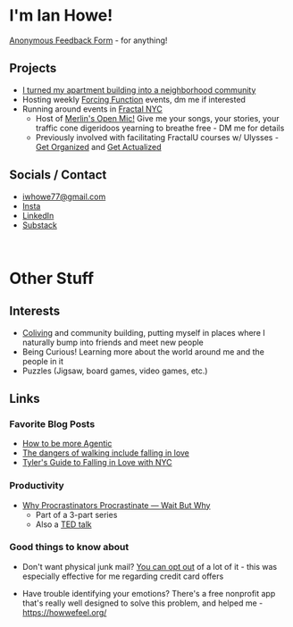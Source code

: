 # I'm Ian Howe!

[Anonymous Feedback Form](https://www.admonymous.co/ian-howe) - for anything! 
## Projects 
- [I turned my apartment building into a neighborhood community](https://ianhowe.substack.com/p/community-without-the-commute)
- Hosting weekly [Forcing Function](https://partiful.com/e/nMFjyUZRaPWsFzzUVEn0) events, dm me if interested
- Running around events in [Fractal NYC](https://fractalnyc.com/) 
  - Host of [Merlin's Open Mic!](https://partiful.com/e/Sglp5uQUK2g8P2dGTKtR) Give me your songs, your stories, your traffic cone digeridoos yearning to breathe free - DM me for details
  - Previously involved with facilitating FractalU courses w/ Ulysses - [Get Organized](https://fractalnyc.notion.site/FractalU-Spring-Semester-2025-49c328231bb642498fca307f1a7d25a9) and [Get Actualized](https://www.notion.so/ulyart/Get-Actualized-class-resources-18529d498c83806cb79dd2c49d3f394c)

<!-- 
## Get Accountable! 
I love to help people stop proastinating on a problem, and get people in a social circle where everyone holds each other accountabile to help them Achieve their goals, whether it's tidying your room or publishing a book. 

I can offer...
- Meeting you 1on1 
- Inviting you into a circle of like-minded people

[Sign up here](https://forms.gle/5RHuzvKszHsoJEKo6) if you're interested!
 -->

## Socials / Contact

* [iwhowe77@gmail.com](mailto:iwhowe77@gmail.com)   
* [Insta](https://www.instagram.com/defnotacactus/)   
* [LinkedIn](https://www.linkedin.com/in/ian-howe-softeng/)
* [Substack](https://substack.com/@ianhowe)

<br/>

# Other Stuff 

## Interests 
- [Coliving](https://supernuclear.substack.com/) and community building, putting myself in places where I naturally bump into friends and meet new people
- Being Curious\! Learning more about the world around me and the people in it   
- Puzzles (Jigsaw, board games, video games, etc.) 

## Links 

### Favorite Blog Posts

* [How to be more Agentic](https://usefulfictions.substack.com/p/how-to-be-more-agentic?utm_source=share&utm_medium=android&r=1un4ww&triedRedirect=true)
* [The dangers of walking include falling in love](https://bessstillman.substack.com/p/the-dangers-of-walking-include-falling)   
* [Tyler's Guide to Falling in Love with NYC](https://tyleralterman.notion.site/Tyler-s-guide-to-falling-in-love-with-NYC-dc371f0f0f284f0bab2ca74b671c80e4)

<!-- ### Podcasts 

* [99 Percent Invisible](https://99percentinvisible.org/episodes/)   
  * Excited for the Power Broker\!   
* [Clearer Thinking w/ Spencer Greenberg](https://podcast.clearerthinking.org/)  
* [NPR's Life Kit](https://open.spotify.com/show/5J0xAfsLX7bEYzGxOin4Sd?si=7d35cb475c174ff3)  
  * Wholesome, time-efficient, and designed with clear takeaways in each episode  
  * Ex: [Take your Salads from Drab to Fab](https://open.spotify.com/episode/6awpXDXExbRzMpPYSXsDT9?si=a044ae7e2b0f429e)  -->

### Productivity 

* [Why Procrastinators Procrastinate — Wait But Why](https://waitbutwhy.com/2013/10/why-procrastinators-procrastinate.html)  
  * Part of a 3-part series   
  * Also a [TED talk](https://www.youtube.com/watch?v=arj7oStGLkU) 

### Good things to know about  

* Don't want physical junk mail? [You can opt out](https://consumer.ftc.gov/articles/how-stop-junk-mail) of a lot of it - this was especially effective for me regarding credit card offers

* Have trouble identifying your emotions? There's a free nonprofit app that's really well designed to solve this problem, and helped me - https://howwefeel.org/



<!-- * [The MTA has a whatsapp!](https://api.whatsapp.com/send/?phone=16466286743&text=Hello,+MTA.+I+have+a+question&type=phone_number&app_absent=0) Easy opportunity to be proactive and make the subways a little bit more responsive to the chaos we often witness -->

<!-- ## Infotainment 

* Bill Wurtz \- The history of Japan -->


<!-- # WIP/figure out later

## Personal Philosophy 

* TBD -->



